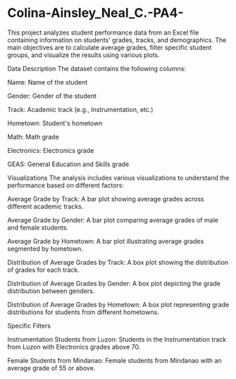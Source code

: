 # Colina-Ainsley_Neal_C.-PA4-
This project analyzes student performance data from an Excel file containing information on students' grades, tracks, and demographics. The main objectives are to calculate average grades, filter specific student groups, and visualize the results using various plots.

  Data Description
The dataset contains the following columns:


Name: Name of the student

Gender: Gender of the student

Track: Academic track (e.g., Instrumentation, etc.)

Hometown: Student's hometown

Math: Math grade

Electronics: Electronics grade

GEAS: General Education and Skills grade


  Visualizations
The analysis includes various visualizations to understand the performance based on different factors:


Average Grade by Track: A bar plot showing average grades across different academic tracks.

Average Grade by Gender: A bar plot comparing average grades of male and female students.

Average Grade by Hometown: A bar plot illustrating average grades segmented by hometown.

Distribution of Average Grades by Track: A box plot showing the distribution of grades for each track.

Distribution of Average Grades by Gender: A box plot depicting the grade distribution between genders.

Distribution of Average Grades by Hometown: A box plot representing grade distributions for students from different hometowns.

Specific Filters

Instrumentation Students from Luzon: Students in the Instrumentation track from Luzon with Electronics grades above 70.

Female Students from Mindanao: Female students from Mindanao with an average grade of 55 or above.
